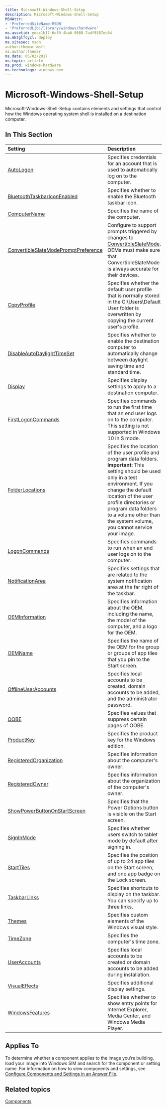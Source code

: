 ```yaml
---
title: Microsoft-Windows-Shell-Setup
description: Microsoft-Windows-Shell-Setup
MSHAttr:
- 'PreferredSiteName:MSDN'
- 'PreferredLib:/library/windows/hardware'
ms.assetid: eeac1b17-6ef9-4ba6-9888-7adf9387ec04
ms.mktglfcycl: deploy
ms.sitesec: msdn
author:themar-msft
ms.author:themar
ms.date: 05/02/2017
ms.topic: article
ms.prod: windows-hardware
ms.technology: windows-oem
---
```

# Microsoft-Windows-Shell-Setup

Microsoft-Windows-Shell-Setup contains elements and settings that control how the Windows operating system shell is installed on a destination computer.

## In This Section

| Setting                 | Description                                                                           |
|:------------------------|:--------------------------------------------------------------------------------------|
|[AutoLogon](microsoft-windows-shell-setup-autologon.md)|Specifies credentials for an account that is used to automatically log on to the computer.|
|[BluetoothTaskbarIconEnabled](microsoft-windows-shell-setup-bluetoothtaskbariconenabled.md)|Specifies whether to enable the Bluetooth taskbar icon.|
|[ComputerName](microsoft-windows-shell-setup-computername.md)|Specifies the name of the computer.|
|[ConvertibleSlateModePromptPreference](microsoft-windows-shell-setup-convertibleslatemodepromptpreference.md)|Configure to support prompts triggered by changes to [ConvertibleSlateMode](microsoft-windows-gpiobuttons-convertibleslatemode.md). OEMs must make sure that ConvertibleSlateMode is always accurate for their devices.|
|[CopyProfile](microsoft-windows-shell-setup-copyprofile.md)|Specifies whether the default user profile that is normally stored in the C:\Users\Default User folder is overwritten by copying the current user's profile.|
|[DisableAutoDaylightTimeSet](microsoft-windows-shell-setup-disableautodaylighttimeset.md)|Specifies whether to enable the destination computer to automatically change between daylight saving time and standard time.|
|[Display](microsoft-windows-shell-setup-display.md)|Specifies display settings to apply to a destination computer.|
|[FirstLogonCommands](microsoft-windows-shell-setup-firstlogoncommands.md)|Specifies commands to run the first time that an end user logs on to the computer. This setting is not supported in Windows 10 in S mode. |
|[FolderLocations](microsoft-windows-shell-setup-folderlocations.md)|Specifies the location of the user profile and program data folders.<br/> <strong>Important: </strong>This setting should be used only in a test environment. If you change the default location of the user profile directories or program data folders to a volume other than the system volume, you cannot service your image.|
|[LogonCommands](microsoft-windows-shell-setup-logoncommands.md)|Specifies commands to run when an end user logs on to the computer.|
|[NotificationArea](microsoft-windows-shell-setup-notificationarea.md)|Specifies settings that are related to the system notification area at the far right of the taskbar.|
|[OEMInformation](microsoft-windows-shell-setup-oeminformation.md)|Specifies information about the OEM, including the name, the model of the computer, and a logo for the OEM.|
|[OEMName](microsoft-windows-shell-setup-oemname.md)|Specifies the name of the OEM for the group or groups of app tiles that you pin to the Start screen.|
|[OfflineUserAccounts](microsoft-windows-shell-setup-offlineuseraccounts.md)|Specifies local accounts to be created, domain accounts to be added, and the administrator password.|
|[OOBE](microsoft-windows-shell-setup-oobe.md)|Specifies values that suppress certain pages of OOBE.|
|[ProductKey](microsoft-windows-shell-setup-productkey.md)|Specifies the product key for the Windows edition.|
|[RegisteredOrganization](microsoft-windows-shell-setup-registeredorganization.md)|Specifies information about the computer's owner.|
|[RegisteredOwner](microsoft-windows-shell-setup-registeredowner.md)|Specifies information about the organization of the computer's owner.|
|[ShowPowerButtonOnStartScreen](microsoft-windows-shell-setup-showpowerbuttononstartscreen.md)|Specifies that the Power Options button is visible on the Start screen.|
|[SignInMode](microsoft-windows-shell-setup-signinmode.md)|Specifies whether users switch to tablet mode by default after signing in.|
|[StartTiles](microsoft-windows-shell-setup-starttiles.md)|Specifies the position of up to 24 app tiles on the Start screen, and one app badge on the Lock screen.|
|[TaskbarLinks](microsoft-windows-shell-setup-taskbarlinks.md)|Specifies shortcuts to display on the taskbar. You can specify up to three links.|
|[Themes](microsoft-windows-shell-setup-themes.md)|Specifies custom elements of the Windows visual style.|
|[TimeZone](microsoft-windows-shell-setup-timezone.md)|Specifies the computer's time zone.|
|[UserAccounts](microsoft-windows-shell-setup-useraccounts.md)|Specifies local accounts to be created or domain accounts to be added during installation.|
|[VisualEffects](microsoft-windows-shell-setup-visualeffects.md)|Specifies additional display settings.|
|[WindowsFeatures](microsoft-windows-shell-setup-windowsfeatures.md)|Specifies whether to show entry points for Internet Explorer, Media Center, and Windows Media Player.|

## Applies To

To determine whether a component applies to the image you’re building, load your image into Windows SIM and search for the component or setting name. For information on how to view components and settings, see [Configure Components and Settings in an Answer File](https://docs.microsoft.com/en-us/windows-hardware/customize/desktop/wsim/configure-components-and-settings-in-an-answer-file).

## Related topics

[Components](components-b-unattend.md)
